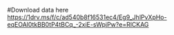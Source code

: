 #Download data here 
https://1drv.ms/f/c/ad540b8f16531ec4/Eg9_JhlPvXpHo-eqEOAl0tkBB0tP4tBCq_-2xiE-sWpjPw?e=RlCKAG
